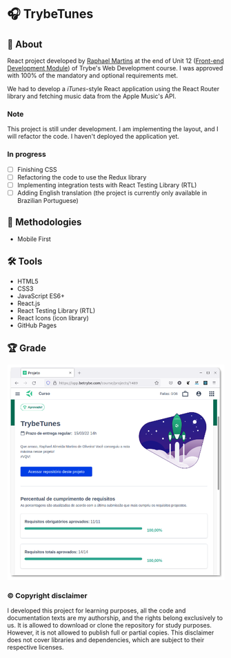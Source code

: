 # :headphones: TrybeTunes

## :page_with_curl: About

React project developed by [Raphael Martins](https://www.linkedin.com/in/raphaelameidamartins/) at the end of Unit 12 ([Front-end Development Module](https://github.com/raphaelalmeidamartins/trybe_exercicios/tree/main/2_Desenvolvimento-Front-end)) of Trybe's Web Development course. I was approved with 100% of the mandatory and optional requirements met.

We had to develop a _iTunes_-style React application using the React Router library and fetching music data from the Apple Music's API.

### Note

This project is still under development. I am implementing the layout, and I will refactor the code. I haven't deployed the application yet.

### In progress

- [ ] Finishing CSS
- [ ] Refactoring the code to use the Redux library
- [ ] Implementing integration tests with React Testing Library (RTL)
- [ ] Adding English translation (the project is currently only available in Brazilian Portuguese)

## :memo: Methodologies

* Mobile First

## :hammer_and_wrench: Tools

* HTML5
* CSS3
* JavaScript ES6+
* React.js
* React Testing Library (RTL)
* React Icons (icon library)
* GitHub Pages

## :trophy: Grade

![My grade of the project - Minha nota no projeto](./imgs/nota.png)

### :copyright: Copyright disclaimer

I developed this project for learning purposes, all the code and documentation texts are my authorship, and the rights belong exclusively to us. It is allowed to download or clone the repository for study purposes. However, it is not allowed to publish full or partial copies. This disclaimer does not cover libraries and dependencies, which are subject to their respective licenses.
